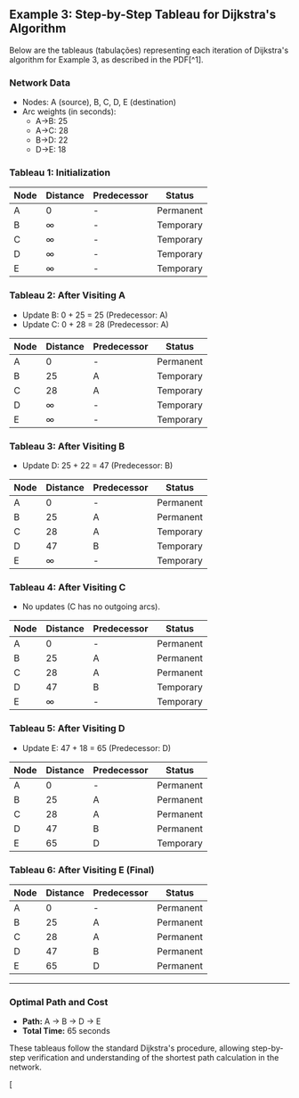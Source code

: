

## Example 3: Step-by-Step Tableau for Dijkstra's Algorithm

Below are the tableaus (tabulações) representing each iteration of Dijkstra's algorithm for Example 3, as described in the PDF[^1].

### **Network Data**

- Nodes: A (source), B, C, D, E (destination)
- Arc weights (in seconds):  
  - A→B: 25  
  - A→C: 28  
  - B→D: 22  
  - D→E: 18  

### **Tableau 1: Initialization**

| Node | Distance | Predecessor | Status   |
|------|----------|-------------|----------|
| A    | 0        | -           | Permanent|
| B    | ∞        | -           | Temporary|
| C    | ∞        | -           | Temporary|
| D    | ∞        | -           | Temporary|
| E    | ∞        | -           | Temporary|

### **Tableau 2: After Visiting A**

- Update B: 0 + 25 = 25 (Predecessor: A)
- Update C: 0 + 28 = 28 (Predecessor: A)

| Node | Distance | Predecessor | Status   |
|------|----------|-------------|----------|
| A    | 0        | -           | Permanent|
| B    | 25       | A           | Temporary|
| C    | 28       | A           | Temporary|
| D    | ∞        | -           | Temporary|
| E    | ∞        | -           | Temporary|

### **Tableau 3: After Visiting B**

- Update D: 25 + 22 = 47 (Predecessor: B)

| Node | Distance | Predecessor | Status   |
|------|----------|-------------|----------|
| A    | 0        | -           | Permanent|
| B    | 25       | A           | Permanent|
| C    | 28       | A           | Temporary|
| D    | 47       | B           | Temporary|
| E    | ∞        | -           | Temporary|

### **Tableau 4: After Visiting C**

- No updates (C has no outgoing arcs).

| Node | Distance | Predecessor | Status   |
|------|----------|-------------|----------|
| A    | 0        | -           | Permanent|
| B    | 25       | A           | Permanent|
| C    | 28       | A           | Permanent|
| D    | 47       | B           | Temporary|
| E    | ∞        | -           | Temporary|

### **Tableau 5: After Visiting D**

- Update E: 47 + 18 = 65 (Predecessor: D)

| Node | Distance | Predecessor | Status   |
|------|----------|-------------|----------|
| A    | 0        | -           | Permanent|
| B    | 25       | A           | Permanent|
| C    | 28       | A           | Permanent|
| D    | 47       | B           | Permanent|
| E    | 65       | D           | Temporary|

### **Tableau 6: After Visiting E (Final)**

| Node | Distance | Predecessor | Status   |
|------|----------|-------------|----------|
| A    | 0        | -           | Permanent|
| B    | 25       | A           | Permanent|
| C    | 28       | A           | Permanent|
| D    | 47       | B           | Permanent|
| E    | 65       | D           | Permanent|

---

### **Optimal Path and Cost**

- **Path:** A → B → D → E
- **Total Time:** 65 seconds

These tableaus follow the standard Dijkstra's procedure, allowing step-by-step verification and understanding of the shortest path calculation in the network.



[

